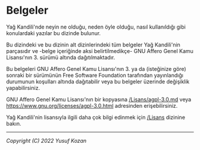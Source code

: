 # Belgeler

Yağ Kandili'nde neyin ne olduğu, neden öyle olduğu,
nasıl kullanıldığı gibi konulardaki yazılar bu dizinde
bulunur.

Bu dizindeki ve bu dizinin alt dizinlerindeki tüm
belgeler Yağ Kandili'nin parçasıdır ve -belge
içeriğinde aksi belirtilmedikçe- GNU Affero Genel
Kamu Lisansı'nın 3. sürümü altında dağıtılmaktadır.

Bu belgeleri GNU Affero Genel Kamu Lisansı'nın 3.
ya da (isteğinize göre) sonraki bir sürümünün
Free Software Foundation tarafından yayınlandığı
durumunun koşulları altında dağıtabilir veya
bu belgeler üzerinde değişiklik yapabilirsiniz.

GNU Affero Genel Kamu Lisansı'nın bir kopyasına
[/Lisans/agpl-3.0.md](/Lisans/agpl-3.0.md)
veya <https://www.gnu.org/licenses/agpl-3.0.html>
adresinden erişebilirsiniz.

Yağ Kandili'nin lisansıyla ilgili daha çok bilgi
edinmek için [/Lisans](/Lisans) dizinine bakın.

---
*Copyright (C) 2022 Yusuf Kozan*